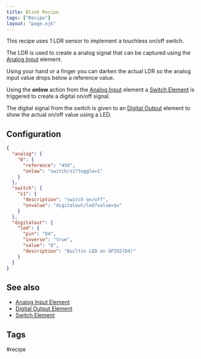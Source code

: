 ```yaml
---
title: Blink Recipe
tags: ["Recipe"]
layout: "page.njk"
---
```


This recipe uses 1 LDR sensor to implement a touchless on/off switch.

The LDR is used to create a analog signal that can be captured using the [Analog Input](/elements/analog.md) element.

Using your hand or a finger you can darken the actual LDR so the analog input value drops below a reference value.

Using the **onlow** action from the [Analog Input](/elements/analog.md) element
a [Switch Element](/elements/switch.md) is triggered to create a digital on/off signal.

The digital signal from the switch is given to an [Digital Output](/elements/digitalout.md) element to show the actual on/off value using a LED.


## Configuration

``` json
{
  "analog": {
    "0": {
      "reference": "450",
      "onlow": "switch/s1?toggle=1"
    }
  },
  "switch": {
    "s1": {
      "description": "switch on/off",
      "onvalue": "digitalout/led?value=$v"
    }
  },
  "digitalout": {
    "led": {
      "pin": "D4",
      "inverse": "true",
      "value": "0",
      "description": "Builtin LED on GPIO2(D4)"
    }
  }
}
```

## See also

* [Analog Input Element](/elements/analog.md)
* [Digital Output Element](/elements/digitalout.md)
* [Switch Element](/elements/switch.md)

## Tags

#recipe

